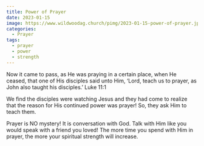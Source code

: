 ```yaml
---
title: Power of Prayer
date: 2023-01-15
image: https://www.wildwoodag.church/pimg/2023-01-15-power-of-prayer.jpg
categories:
  - Prayer
tags:
  - prayer
  - power
  - strength
---
```


Now it came to pass, as He was praying in a certain place, when He ceased, that one of His disciples said unto Him, ‘Lord, teach us to prayer, as John also taught his disciples.’ Luke 11:1

We find the disciples were watching Jesus and they had come to realize that the reason for His continued power was prayer! So, they ask Him to teach them.

Prayer is NO mystery! It is conversation with God. Talk with Him like you would speak with a friend you loved! The more time you spend with Him in prayer, the more your spiritual strength will increase.



